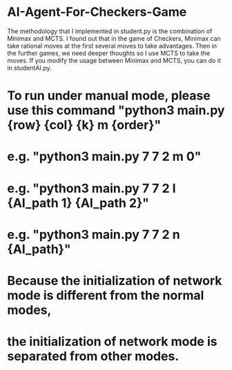 # AI-Agent-For-Checkers-Game
The methodology that I implemented in student.py is the combination of Minimax and MCTS. I found out that in the game of Checkers, Minimax can take rational moves at the first several moves to take advantages. Then in the further games, we need deeper thoughts so I use MCTS to take the moves. 
If you modify the usage between Minimax and MCTS, you can do it in studentAI.py. 

# To run under manual mode, please use this command "python3 main.py {row} {col} {k} m {order}"
# e.g. "python3 main.py 7 7 2 m 0"
# e.g. "python3 main.py 7 7 2 l {AI_path 1} {AI_path 2}"
# e.g. "python3 main.py 7 7 2 n {AI_path}"

# Because the initialization of network mode is different from the normal modes,
# the initialization of network mode is separated from other modes.
